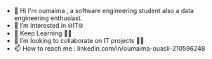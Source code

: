 - 👋 Hi I'm oumaima , a software engineering student also a data engineering enthusiast.
- 👀 I’m interested in   🌐IT🌐
- 🌱 Keep Learning 👏👏
- 💞️ I’m looking to collaborate on IT projects 🧑‍💻
- 📫 How to reach me : linkedin.com/in/oumaima-ouasli-210596248

<!---
oumaima2002/oumaima2002 is a ✨ special ✨ repository because its `README.md` (this file) appears on your GitHub profile.
You can click the Preview link to take a look at your changes.
--->
